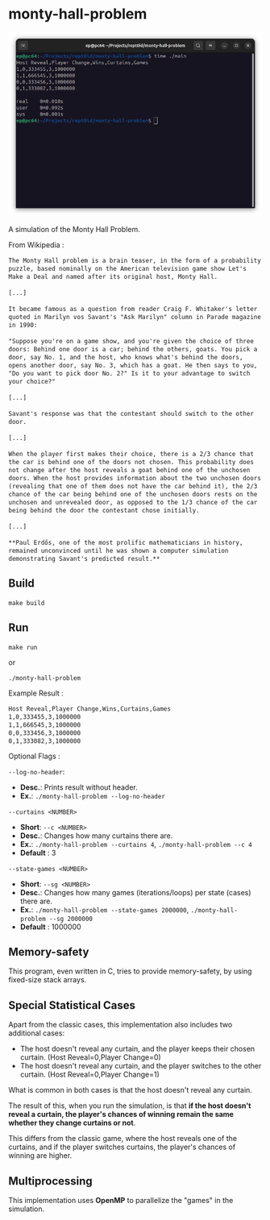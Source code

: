 # monty-hall-problem

![](./doc/assets/img/header1-D05M05Y25.png)

A simulation of the Monty Hall Problem.

From Wikipedia :

```
The Monty Hall problem is a brain teaser, in the form of a probability puzzle, based nominally on the American television game show Let's Make a Deal and named after its original host, Monty Hall.

[...]

It became famous as a question from reader Craig F. Whitaker's letter quoted in Marilyn vos Savant's "Ask Marilyn" column in Parade magazine in 1990:

"Suppose you're on a game show, and you're given the choice of three doors: Behind one door is a car; behind the others, goats. You pick a door, say No. 1, and the host, who knows what's behind the doors, opens another door, say No. 3, which has a goat. He then says to you, "Do you want to pick door No. 2?" Is it to your advantage to switch your choice?"

[...]

Savant's response was that the contestant should switch to the other door.

[...]

When the player first makes their choice, there is a ⁠2/3⁠ chance that the car is behind one of the doors not chosen. This probability does not change after the host reveals a goat behind one of the unchosen doors. When the host provides information about the two unchosen doors (revealing that one of them does not have the car behind it), the ⁠2/3⁠ chance of the car being behind one of the unchosen doors rests on the unchosen and unrevealed door, as opposed to the ⁠1/3⁠ chance of the car being behind the door the contestant chose initially. 

[...]

**Paul Erdős, one of the most prolific mathematicians in history, remained unconvinced until he was shown a computer simulation demonstrating Savant's predicted result.**
```

## Build

```
make build
```

## Run

```
make run
```

or

```
./monty-hall-problem
```

Example Result :
```
Host Reveal,Player Change,Wins,Curtains,Games
1,0,333455,3,1000000
1,1,666545,3,1000000
0,0,333456,3,1000000
0,1,333082,3,1000000
```

Optional Flags :

`--log-no-header`:
- **Desc.**: Prints result without header.
- **Ex.**: `./monty-hall-problem --log-no-header`

`--curtains <NUMBER>`
- **Short**: `--c <NUMBER>`
- **Desc.**: Changes how many curtains there are.
- **Ex.**: `./monty-hall-problem --curtains 4`, `./monty-hall-problem --c 4`
- **Default** : 3

`--state-games <NUMBER>`
- **Short**: `--sg <NUMBER>`
- **Desc.**: Changes how many games (iterations/loops) per state (cases) there are.
- **Ex.**: `./monty-hall-problem --state-games 2000000`, `./monty-hall-problem --sg 2000000`
- **Default** : 1000000

## Memory-safety

This program, even written in C, tries to provide memory-safety, by using fixed-size stack arrays.

## Special Statistical Cases

Apart from the classic cases, this implementation also includes two additional cases:
- The host doesn't reveal any curtain, and the player keeps their chosen curtain. (Host Reveal=0,Player Change=0)
- The host doesn't reveal any curtain, and the player switches to the other curtain. (Host Reveal=0,Player Change=1)

What is common in both cases is that the host doesn't reveal any curtain.

The result of this, when you run the simulation, is that **if the host doesn't reveal a curtain, the player's chances of winning remain the same whether they change curtains or not**.

This differs from the classic game, where the host reveals one of the curtains, and if the player switches curtains, the player's chances of winning are higher.

## Multiprocessing

This implementation uses **OpenMP** to parallelize the "games" in the simulation.
